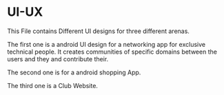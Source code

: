 # UI-UX
This File contains Different UI designs for three different arenas.

The first one is a android UI design for a networking app for exclusive technical people. It creates communities of specific domains between the users and they and contribute their.

The second one is for a android shopping App.

The third one is a Club Website.
